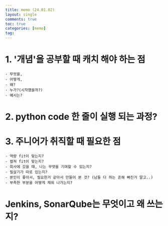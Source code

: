 ```yaml
---
title: memo (24.01.02)
layout: single
comments: true
toc: true
categories: [memo]
tag:
---
```


# 1. '개념'을 공부할 때 캐치 해야 하는 점
    - 무엇을,
    - 어떻게,
    - 왜?
    - 누가?(시작했을까?)
    - 예시는?

# 2. python code 한 줄이 실행 되는 과정?

# 3. 주니어가 취직할 때 필요한 점
    - 역량 fit이 맞는지?
    - 컬쳐 fit이 맞는지?
    - 회사에 갔을 때, 나는 무엇을 기여할 수 있는지?
    - 필살기가 따로 있는지?
    - 본인이 좋아서, 필요한거 같아서 만들어 본 것? (남들 다 하는 흔해 빠진거 말고..)
    - 부족한 부분을 어떻게 채워 나가는지?

# Jenkins, SonarQube는 무엇이고 왜 쓰는지?
